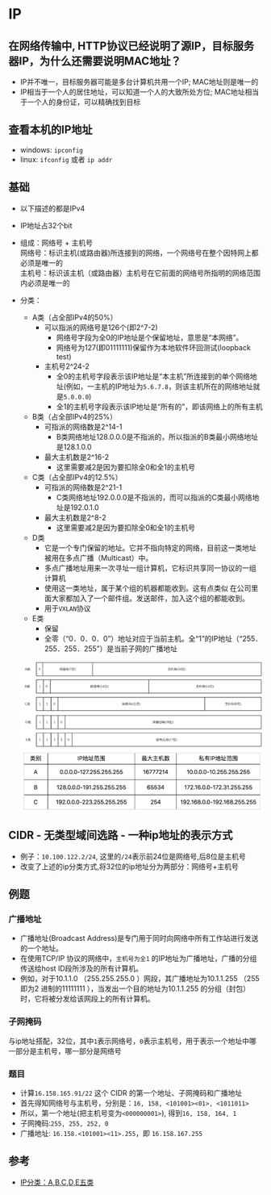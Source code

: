 # IP

## 在网络传输中, HTTP协议已经说明了源IP，目标服务器IP，为什么还需要说明MAC地址？
- IP并不唯一，目标服务器可能是多台计算机共用一个IP; MAC地址则是唯一的
- IP相当于一个人的居住地址，可以知道一个人的大致所处方位; MAC地址相当于一个人的身份证，可以精确找到目标

## 查看本机的IP地址
- windows: `ipconfig`
- linux: `ifconfig` 或者 `ip addr`

## 基础
- 以下描述的都是IPv4
- IP地址占32个bit
- 组成：网络号 + 主机号  
  网络号：标识主机(或路由器)所连接到的网络，一个网络号在整个因特网上都必须是唯一的  
  主机号：标识该主机（或路由器）主机号在它前面的网络号所指明的网络范围内必须是唯一的
- 分类：
  * A类（占全部IPv4的50%）
    - 可以指派的网络号是126个(即2^7-2)
      * 网络号字段为全0的IP地址是个保留地址，意思是“本网络”。
      * 网络号为127(即01111111)保留作为本地软件环回测试(loopback test)
    - 主机号2^24-2
      * 全0的主机号字段表示该IP地址是“本主机”所连接到的单个网络地址(例如，一主机的IP地址为`5.6.7.8`，则该主机所在的网络地址就是`5.0.0.0`)
      * 全1的主机号字段表示该IP地址是“所有的”，即该网络上的所有主机
  * B类（占全部IPv4的25%）
    - 可指派的网络数是2^14-1
      * B类网络地址128.0.0.0是不指派的，所以指派的B类最小网络地址是128.1.0.0
    - 最大主机数是2^16-2
      * 这里需要减2是因为要扣除全0和全1的主机号
  * C类（占全部IPv4的12.5%）
    - 可指派的网络数是2^21-1
      * C类网络地址192.0.0.0是不指派的，而可以指派的C类最小网络地址是192.0.1.0
    - 最大主机数是2^8-2
      * 这里需要减2是因为要扣除全0和全1的主机号
  * D类
    - 它是一个专门保留的地址。它并不指向特定的网络，目前这一类地址被用在多点广播（Multicast）中。
    - 多点广播地址用来一次寻址一组计算机，它标识共享同一协议的一组计算机
    - 使用这一类地址，属于某个组的机器都能收到。这有点类似 在公司里面大家都加入了一个邮件组。发送邮件，加入这个组的都能收到。
    - 用于`VXLAN`协议
  * E类
    - 保留
    - 全零（“0．0．0．0”）地址对应于当前主机。全“1”的IP地址（“255．255．255．255”）是当前子网的广播地址


  ![ip分类](../assets/ip分类.png)  
  ![ip主机](../assets/ip主机.png)  

## CIDR - 无类型域间选路 - 一种ip地址的表示方式
- 例子：`10.100.122.2/24`, 这里的`/24`表示前24位是网络号,后8位是主机号
- 改变了上述的ip分类方式,将32位的ip地址分为两部分：网络号+主机号


## 例题
### 广播地址
- 广播地址(Broadcast Address)是专门用于同时向网络中所有工作站进行发送的一个地址。
- 在使用TCP/IP 协议的网络中，`主机号为全1` 的IP地址为广播地址，广播的分组传送给host ID段所涉及的所有计算机。
- 例如，对于10.1.1.0 （255.255.255.0 ）网段，其广播地址为10.1.1.255 （255 即为2 进制的11111111 ），当发出一个目的地址为10.1.1.255 的分组（封包）时，它将被分发给该网段上的所有计算机。
### 子网掩码
与ip地址搭配，32位，其中`1`表示网络号，`0`表示主机号，用于表示一个地址中哪一部分是主机号，哪一部分是网络号
### 题目
- 计算`16.158.165.91/22` 这个 CIDR 的第一个地址、子网掩码和广播地址  
- 首先得知网络号与主机号，分别是：`16, 158, <101001><01>, <1011011>`
- 所以，第一个地址(把主机号变为`<000000001>`), 得到`16, 158, 164, 1`
- 子网掩码:`255, 255, 252, 0`
- 广播地址:  `16.158.<101001><11>.255`，即 `16.158.167.255`

## 参考
- [IP分类：A,B,C,D,E五类](https://www.cnblogs.com/weiyouqing/p/8940623.html)